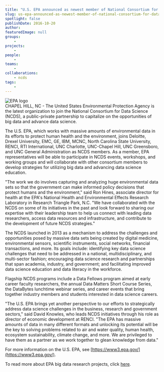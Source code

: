 ```yaml
---
title: "U.S. EPA announced as newest member of National Consortium for Data Science"
slug: us-epa-announced-as-newest-member-of-national-consortium-for-data-science
spotlight: false
publishDate: 2016-10-20
author: 
featuredImage: null
groups:
    - 
projects:
    - 
people:
    - 
teams: 
    - 
collaborations:
    - ncds
tags:
    - 
---
```


![EPA logo](https://renci.org/wp-content/uploads/2016/10/EPA-frontpage-300x300.png)  
CHAPEL HILL, NC - The United States Environmental Protection Agency is the latest organization to join the National Consortium for Data Science (NCDS), a public-private partnership to capitalize on the opportunities of big data and advance data science.

The U.S. EPA, which works with massive amounts of environmental data in its efforts to protect human health and the environment, joins Deloitte, Drexel University, EMC, GE, IBM, MCNC, North Carolina State University, RENCI, RTI International, UNC Charlotte, UNC-Chapel Hill, UNC Greensboro, and UNC General Administration as NCDS members. As a member, EPA representatives will be able to participate in NCDS events, workshops, and working groups and will collaborate with other consortium members to develop strategies for utilizing big data and advancing data science education.  

"The work we do involves capturing and analyzing huge environmental data sets so that the government can make informed policy decisions that protect humans and the environment," said Ron Hines, associate director for health at the EPA's National Health and Environmental Effects Research Laboratory in Research Triangle Park, N.C. "We have collaborated with the NCDS on some of its initiatives in the past and look forward to sharing our expertise with their leadership team to help us connect with leading data researchers, access data resources and infrastructure, and contribute to the development of future NCDS strategies."

The NCDS launched in 2013 as a mechanism to address the challenges and opportunities posed by massive data sets being created by digital medicine, environmental sensors, scientific instruments, social networks, financial transactions, and more. Its goals include: identifying key data science challenges that need to be addressed in a national, multidisciplinary, and multi-sector fashion; encouraging data science research and partnerships that span academia, industry, and government; and facilitating improved data science education and data literacy in the workforce.

Flagship NCDS programs include a Data Fellows program aimed at early career faculty researchers, the annual Data Matters Short Course Series, the DataBytes lunchtime webinar series, and career events that bring together industry members and students interested in data science careers.

"The U.S. EPA brings yet another perspective to our efforts to strategically address data science challenges in the business, research and government sectors," said David Knowles, who leads NCDS initiatives through his role as director of economic development at RENCI. "The EPA has massive amounts of data in many different formats and unlocking its potential will be the key to solving problems related to air and water quality, human health, ecosystem sustainability, climate change, and more. We are privileged to have them as a partner as we work together to glean knowledge from data."

For more information on the U.S. EPA, see [https://www3.epa.gov/](https://www3.epa.gov/).

To read more about EPA big data research projects, click [here](https://blog.epa.gov/blog/2016/10/filling-the-gaps-in-environmental-science-with-big-data/).

